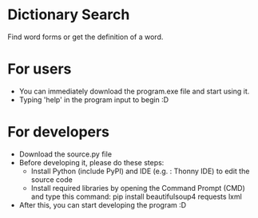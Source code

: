 # Dictionary Search
Find word forms or get the definition of a word.

# For users
- You can immediately download the program.exe file and start using it.
- Typing 'help' in the program input to begin :D


# For developers 
- Download the source.py file
- Before developing it, please do these steps:
  + Install Python (include PyPI) and IDE (e.g. : Thonny IDE) to edit the source code
  + Install required libraries by opening the Command Prompt (CMD) and type this command:
    pip install beautifulsoup4 requests lxml
- After this, you can start developing the program :D
